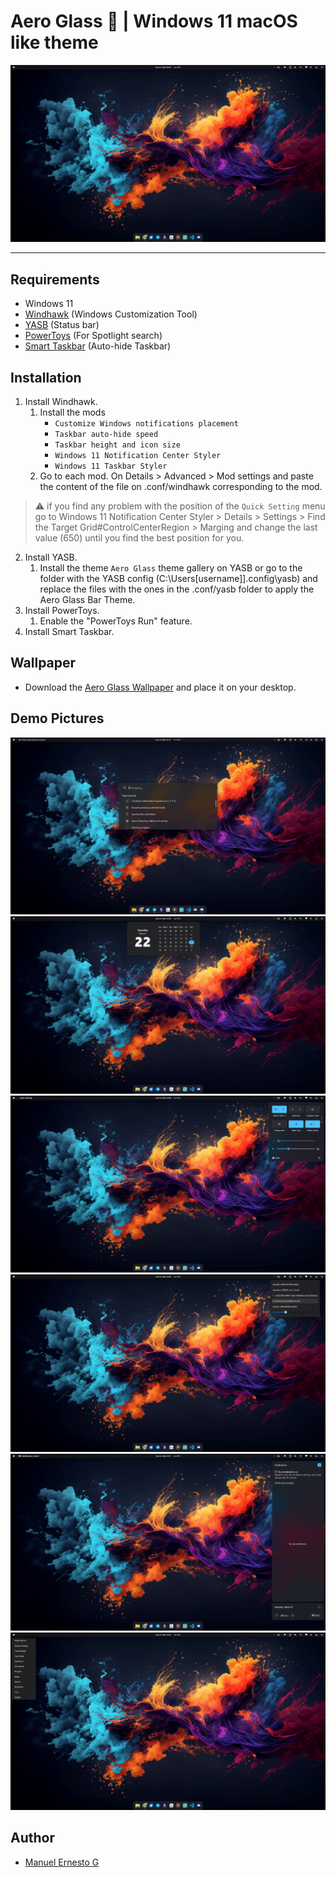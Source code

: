 # Aero Glass 🌌 | Windows 11 macOS like theme

![Aero Glass Theme](/screenshots/screenshot1.png)

---

## Requirements

- Windows 11
- [Windhawk](https://windhawk.net/) (Windows Customization Tool)
- [YASB](https://github.com/amnweb/yasb?tab=readme-ov-file) (Status bar)
- [PowerToys](https://github.com/microsoft/PowerToys) (For Spotlight search)
- [Smart Taskbar](https://github.com/Oliviaophia/SmartTaskbar) (Auto-hide Taskbar)

## Installation

1. Install Windhawk.
   1. Install the mods
        - `Customize Windows notifications placement`
        - `Taskbar auto-hide speed`
        - `Taskbar height and icon size`
        - `Windows 11 Notification Center Styler`
        - `Windows 11 Taskbar Styler`
   2. Go to each mod. On Details > Advanced > Mod settings and paste the content of the file on .conf/windhawk corresponding to the mod.

>⚠️ if you find any problem with the position of the `Quick Setting` menu go to Windows 11 Notification Center Styler > Details > Settings > Find the Target Grid#ControlCenterRegion > Marging and change the last value (650) until you find the best position for you.

2. Install YASB.
   1. Install the theme `Aero Glass` theme gallery on YASB or go to the folder with the YASB config (C:\Users\[username]]\.config\yasb) and replace the files with the ones in the .conf/yasb folder to apply the Aero Glass Bar Theme.
3. Install PowerToys.
   1. Enable the "PowerToys Run" feature.
4. Install Smart Taskbar.

## Wallpaper

- Download the [Aero Glass Wallpaper](/wallpapers/AeroGlass-Wallpaper-4k.jpg) and place it on your desktop.

## Demo Pictures

![Aero Glass Theme](/screenshots/screenshot7.png)
![Aero Glass Theme](/screenshots/screenshot2.png)
![Aero Glass Theme](/screenshots/screenshot3.png)
![Aero Glass Theme](/screenshots/screenshot4.png)
![Aero Glass Theme](/screenshots/screenshot5.png)
![Aero Glass Theme](/screenshots/screenshot6.png)

## Author

- [Manuel Ernesto G](https://manuelernestog.github.io/)
